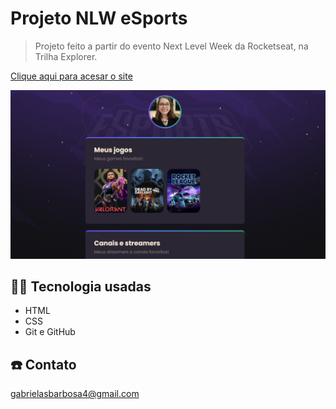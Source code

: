 # Projeto NLW eSports 

> Projeto feito a partir do evento Next Level Week da Rocketseat, na Trilha Explorer.

[Clique aqui para acesar o site](https://gabidsbarbosa.github.io/nlw/)

![preview](./images/foto.png)

## 👩‍🏫 Tecnologia usadas

- HTML
- CSS
- Git e GitHub

## ☎️ Contato

gabrielasbarbosa4@gmail.com
